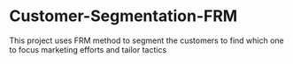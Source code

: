 # Customer-Segmentation-FRM
This project uses FRM method to segment the customers to find which one to focus marketing efforts and tailor tactics
